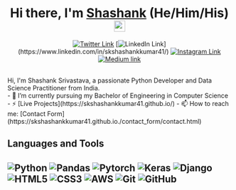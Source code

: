<div align="center">
  <h1>Hi there, I'm <a href="https://twitter.com/shashankkumar25" target="_blank">Shashank</a> (He/Him/His) <img src="https://media.giphy.com/media/hvRJCLFzcasrR4ia7z/giphy.gif" width="25px"> </h1>
</div>
<div align="center">

[![Twitter Link](https://img.shields.io/twitter/follow/shashankkumar25?color=1DA1F2&label=%40shashankkumar25&logo=Twitter&style=flat)](https://twitter.com/shashankkumar25)
[![LinkedIn Link](https://img.shields.io/badge/linkedin/in/skshashankkumar41%20-%230077B5.svg?&style=flat&logo=linkedin&logoColor=white")](https://www.linkedin.com/in/skshashankkumar41/)
[![Instagram Link](https://img.shields.io/badge/instagram.com/i_shashank25%20-%23E4405F.svg?&style=flat&logo=Instagram&logoColor=white)](https://www.instagram.com/i_shashank25/)
[![Medium link](https://img.shields.io/badge/-medium.com/@skshashankkumar41-black.svg?&style=flat&logo=medium&logoColor=white)](https://medium.com/@skshashankkumar41)
</div>

<br />
Hi, I'm Shashank Srivastava, a passionate Python Developer and Data Science Practitioner from India.
<br>
- 🔭 I’m currently pursuing my Bachelor of Engineering in Computer Science
- ⚡ [Live Projects](https://skshashankkumar41.github.io/)
- 📫 How to reach me: [Contact Form](https://skshashankkumar41.github.io./contact_form/contact.html)

<h2>Languages and Tools<h2>

![Python](https://img.shields.io/badge/-Python-1F425F?style=flat-square&logo=python&logoColor=white)
![Pandas](https://img.shields.io/badge/-Pandas-150458?style=flat-square&logo=pandas&logoColor=white)
![Pytorch](https://img.shields.io/badge/-PyTorch-EE4C2C?style=flat-square&logo=pytorch&logoColor=white)
![Keras](https://img.shields.io/badge/-Keras-D00000?style=flat-square&logo=keras&logoColor=white)
![Django](http://img.shields.io/badge/-Django-0C4B33?style=flat-square&logo=django&logoColor=white)
![HTML5](https://img.shields.io/badge/-HTML5-E34F26?style=flat-square&logo=html5&logoColor=white)
![CSS3](https://img.shields.io/badge/-CSS3-1572B6?style=flat-square&logo=css3)
![AWS](http://img.shields.io/badge/-AWS-232F3E?style=flat-square&logo=amazon-aws&logoColor=white)
![Git](https://img.shields.io/badge/-Git-black?style=flat-square&logo=git&logoColor=white)
![GitHub](https://img.shields.io/badge/-GitHub-181717?style=flat-square&logo=github&logoColor=white)
<!--
<code><img height="20" src="https://img.icons8.com/color/48/000000/python.png"/></code>
<code><img height="20" src="https://upload.wikimedia.org/wikipedia/commons/thumb/a/ae/Keras_logo.svg/512px-Keras_logo.svg.png"></code>
<code><img height="20" src="https://api.iconify.design/logos:pytorch.svg"></code>
<code><img height="20" src="https://api.iconify.design/logos-opencv.svg"></code>
<code><img height="20" src="https://api.iconify.design/logos:django.svg"></code>
<code><img height="20" src="https://img.icons8.com/color/48/000000/amazon-web-services.png"/></code>
-->
<!--
<br>
<details>
  <summary>:zap: <b>Github Stats</b></summary>
 <a href="https://github.com/skshashankkumar41/skshashankkumar41">
  <img align="center" src="https://github-readme-stats.vercel.app/api/top-langs/?username=skshashankkumar41&hide=java,html&title_color=ffffff&text_color=c9cacc&icon_color=2bbc8a&bg_color=1d1f21" />
</details>
<br>
-->
<!--
**My GitHub Stats:**
<a href="https://github.com/skshashankkumar41/skshashankkumar41">
  <img align="center" src="https://github-readme-stats.vercel.app/api/top-langs/?username=skshashankkumar41&hide=java,html&title_color=ffffff&text_color=c9cacc&icon_color=2bbc8a&bg_color=1d1f21" />
</a>
-->

